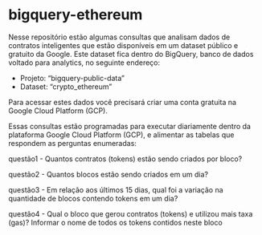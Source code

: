 # bigquery-ethereum

Nesse repositório estão algumas consultas que analisam dados de contratos inteligentes que estão disponíveis em um dataset público e gratuito da Google. Este dataset fica dentro do BigQuery, banco de dados voltado para analytics, no seguinte endereço:

- Projeto: “bigquery-public-data”
- Dataset: “crypto_ethereum”

Para acessar estes dados você precisará criar uma conta gratuita na Google Cloud Platform (GCP).

Essas consultas estão programadas para executar diariamente dentro da plataforma Google Cloud Platform (GCP), e alimentar as tabelas que respondem as perguntas enumeradas: 

questão1 - Quantos contratos (tokens) estão sendo criados por bloco?

questão2 - Quantos blocos estão sendo criados em um dia?

questão3 - Em relação aos últimos 15 dias, qual foi a variação na quantidade de blocos contendo tokens em um dia?

questão4 - Qual o bloco que gerou contratos (tokens) e utilizou mais taxa (gas)? Informar o nome de todos os tokens contidos neste bloco

